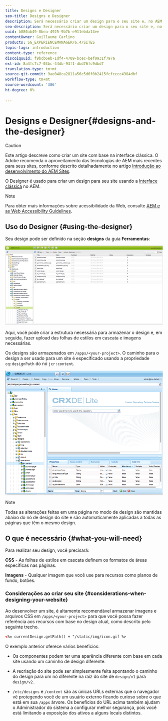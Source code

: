 ```yaml
---
title: Designs e Designer
seo-title: Designs e Designer
description: Será necessário criar um design para o seu site e, no AEM, fazer isso usando o Designer
seo-description: Será necessário criar um design para o seu site e, no AEM, fazer isso usando o Designer
uuid: b880ab49-8bea-4925-9b7b-e911ebda14ee
contentOwner: Guillaume Carlino
products: SG_EXPERIENCEMANAGER/6.4/SITES
topic-tags: introduction
content-type: reference
discoiquuid: f9bcb6eb-1df4-4709-bcec-bef0931f797a
exl-id: 8a4fc7c7-03bc-44db-93f1-dbd76fc9dbd7
translation-type: tm+mt
source-git-commit: 9ae048ca2811a56c5d6f0b2415fcfcccc4384dbf
workflow-type: tm+mt
source-wordcount: '386'
ht-degree: 0%

---
```


# Designs e Designer{#designs-and-the-designer}

>[!CAUTION]
>
>Este artigo descreve como criar um site com base na interface clássica. O Adobe recomenda o aproveitamento das tecnologias de AEM mais recentes para seus sites, conforme descrito detalhadamente no artigo [Introdução ao desenvolvimento do AEM Sites](/help/sites-developing/getting-started.md).

O Designer é usado para criar um design para seu site usando a [Interface clássica](/help/release-notes/touch-ui-features-status.md) no AEM.

>[!NOTE]
>
>Para obter mais informações sobre acessibilidade da Web, consulte [AEM e as Web Accessibility Guidelines](/help/managing/web-accessibility.md).

## Uso do Designer {#using-the-designer}

Seu design pode ser definido na seção **designs** da guia **Ferramentas**:

![screen_shot_2012-02-01at30237pm](assets/screen_shot_2012-02-01at30237pm.png)

Aqui, você pode criar a estrutura necessária para armazenar o design e, em seguida, fazer upload das folhas de estilos em cascata e imagens necessárias.

Os designs são armazenados em `/apps/<your-project>`. O caminho para o design a ser usado para um site é especificado usando a propriedade `cq:designPath` do nó `jcr:content`.

![chlimage_1-74](assets/chlimage_1-74.png)

>[!NOTE]
>
>Todas as alterações feitas em uma página no modo de design são mantidas abaixo do nó de design do site e são automaticamente aplicadas a todas as páginas que têm o mesmo design.

## O que é necessário {#what-you-will-need}

Para realizar seu design, você precisará:

**CSS**  - As folhas de estilos em cascata definem os formatos de áreas específicas nas páginas.

**Imagens**  - Qualquer imagem que você use para recursos como planos de fundo, botões.

### Considerações ao criar seu site {#considerations-when-designing-your-website}

Ao desenvolver um site, é altamente recomendável armazenar imagens e arquivos CSS em `/apps/<your-project>` para que você possa fazer referência aos recursos com base no design atual, como descrito pelo seguinte trecho.

```xml
<%= currentDesign.getPath() + "/static/img/icon.gif %>
```

O exemplo anterior oferece vários benefícios:

* Os componentes podem ter uma aparência diferente com base em cada site usando um caminho de design diferente.
* A recriação do site pode ser simplesmente feita apontando o caminho do design para um nó diferente na raiz do site de `design/v1` para `design/v2.`

* `/etc/designs` e  `/content` são as únicas URLs externas que o navegador vê protegendo você de um usuário externo ficando curioso sobre o que está em sua  `/apps` árvore. Os benefícios do URL acima também ajudam o Administrador do sistema a configurar melhor segurança, pois você está limitando a exposição dos ativos a alguns locais distintos.
